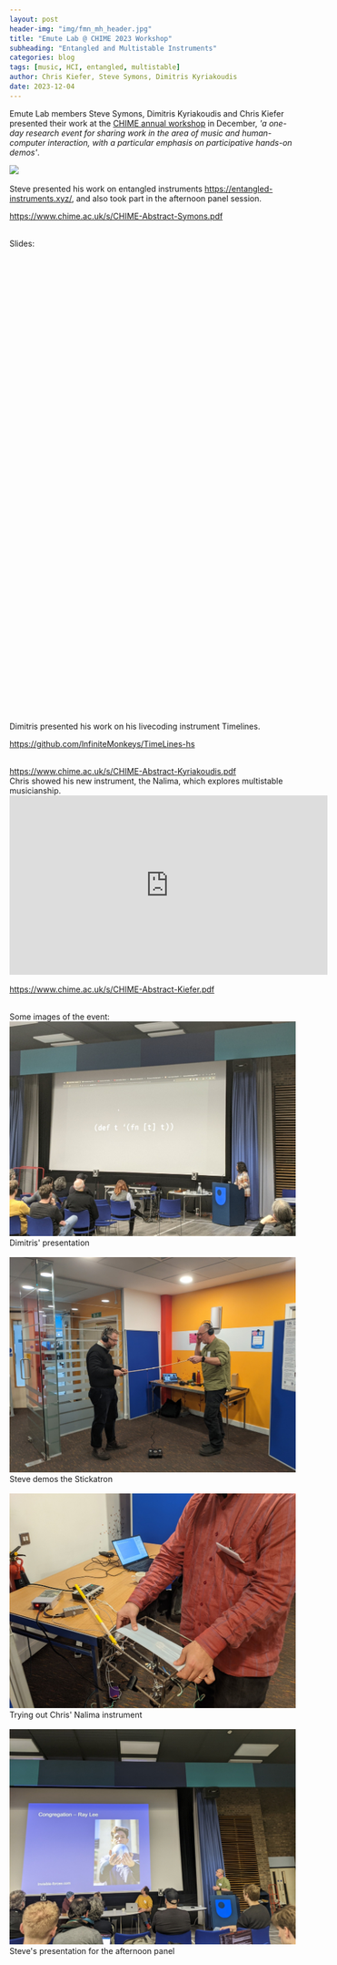 ```yaml
---
layout: post
header-img: "img/fmn_mh_header.jpg"
title: "Emute Lab @ CHIME 2023 Workshop"
subheading: "Entangled and Multistable Instruments"
categories: blog
tags: [music, HCI, entangled, multistable]
author: Chris Kiefer, Steve Symons, Dimitris Kyriakoudis
date: 2023-12-04
---
```


Emute Lab members Steve Symons, Dimitris Kyriakoudis and Chris Kiefer presented their work at the <a href="https://www.chime.ac.uk/chime-annual-workshop">CHIME annual workshop</a> in December, <i>'a one-day research event for sharing work in the area of music and human-computer interaction, with a particular emphasis on participative hands-on demos'</i>. 

<img src="https://entangled-instruments.xyz/wp-content/uploads/2023/07/playingStickatron.png"><br>

Steve presented his work on entangled instruments <a href="https://entangled-instruments.xyz">https://entangled-instruments.xyz/</a>, and also took part in the afternoon panel session.

<a href="https://www.chime.ac.uk/s/CHIME-Abstract-Symons.pdf">https://www.chime.ac.uk/s/CHIME-Abstract-Symons.pdf</a>

<br>
Slides:

<div id="pdfembed" style="width:100%; height:800px;"></div>
<script src="https://cdn.jsdelivr.net/npm/pdfobject@2.2.8/pdfobject.min.js" crossorigin="anonymous" referrerpolicy="no-referrer"></script>
<script>PDFObject.embed("https://www.emutelab.org/docs/sharedOrEntangled.pdf", "#pdfembed", {height: "100%"});</script>

<br>

Dimitris presented his work on his livecoding instrument Timelines.

<a href="https://github.com/lnfiniteMonkeys/TimeLines-hs">https://github.com/lnfiniteMonkeys/TimeLines-hs</a>

<br>
<a href="https://www.chime.ac.uk/s/CHIME-Abstract-Kyriakoudis.pdf">https://www.chime.ac.uk/s/CHIME-Abstract-Kyriakoudis.pdf</a>

<br>
Chris showed his new instrument, the Nalima, which explores multistable musicianship.

<iframe width="560" height="315" src="https://www.youtube.com/embed/y3uq0skcnB0?si=9ksfu9smmzt5iKZv" title="YouTube video player" frameborder="0" allow="accelerometer; autoplay; clipboard-write; encrypted-media; gyroscope; picture-in-picture; web-share" allowfullscreen></iframe>

<a href="https://www.chime.ac.uk/s/CHIME-Abstract-Kiefer.pdf">https://www.chime.ac.uk/s/CHIME-Abstract-Kiefer.pdf</a>

<br>
Some images of the event:
<br>
<img src="../img/chime2023/PXL_20231204_153446625.jpg">
<br>
Dimitris' presentation
<br><br>
<img src="../img/chime2023/PXL_20231204_154100975.MP.jpg">
<br>
Steve demos the Stickatron
<br><br>
<img src="../img/chime2023/PXL_20231204_164043686.MP.jpg">
<br>
Trying out Chris' Nalima instrument
<br><br>
<img src="../img/chime2023/PXL_20231204_172352560.MP.jpg">
<br>
Steve's presentation for the afternoon panel
<br>







